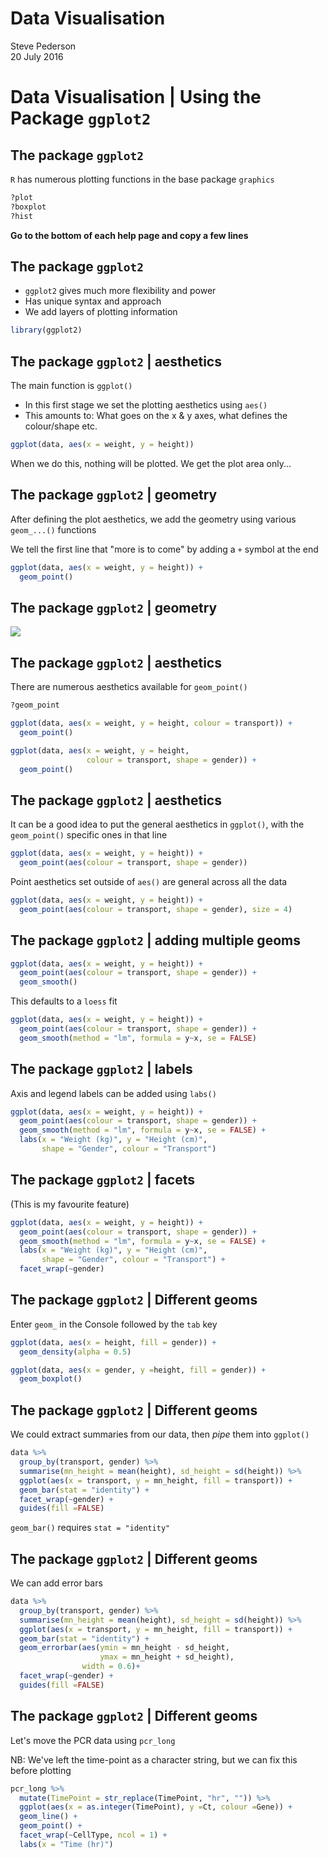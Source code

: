 # Data Visualisation
Steve Pederson  
20 July 2016  



# Data Visualisation | Using the Package `ggplot2`

## The package `ggplot2`

`R` has numerous plotting functions in the base package `graphics`


```r
?plot
?boxplot
?hist
```

__Go to the bottom of each help page and copy a few lines__

## The package `ggplot2`

- `ggplot2` gives much more flexibility and power
- Has unique syntax and approach
- We add layers of plotting information


```r
library(ggplot2)
```

## The package `ggplot2` | aesthetics

The main function is `ggplot()`

- In this first stage we set the plotting aesthetics using `aes()`
- This amounts to: What goes on the x & y axes, what defines the colour/shape etc.


```r
ggplot(data, aes(x = weight, y = height))
```

When we do this, nothing will be plotted. We get the plot area only...

## The package `ggplot2` | geometry

After defining the plot aesthetics, we add the geometry using various `geom_...()` functions

We tell the first line that "more is to come" by adding a `+` symbol at the end


```r
ggplot(data, aes(x = weight, y = height)) +
  geom_point()
```

## The package `ggplot2` | geometry

<img src="105_DataVisualisation_files/figure-html/unnamed-chunk-5-1.png" style="display: block; margin: auto;" />

## The package `ggplot2` | aesthetics

There are numerous aesthetics available for `geom_point()`


```r
?geom_point
```


```r
ggplot(data, aes(x = weight, y = height, colour = transport)) +
  geom_point()
```


```r
ggplot(data, aes(x = weight, y = height, 
                 colour = transport, shape = gender)) +
  geom_point()
```

## The package `ggplot2` | aesthetics

It can be a good idea to put the general aesthetics in `ggplot()`, with the `geom_point()` specific ones in that line


```r
ggplot(data, aes(x = weight, y = height)) +
  geom_point(aes(colour = transport, shape = gender))
```

Point aesthetics set outside of `aes()` are general across all the data


```r
ggplot(data, aes(x = weight, y = height)) +
  geom_point(aes(colour = transport, shape = gender), size = 4)
```

## The package `ggplot2` | adding multiple geoms


```r
ggplot(data, aes(x = weight, y = height)) +
  geom_point(aes(colour = transport, shape = gender)) +
  geom_smooth()
```

This defaults to a `loess` fit


```r
ggplot(data, aes(x = weight, y = height)) +
  geom_point(aes(colour = transport, shape = gender)) +
  geom_smooth(method = "lm", formula = y~x, se = FALSE)
```

## The package `ggplot2` | labels

Axis and legend labels can be added using `labs()`


```r
ggplot(data, aes(x = weight, y = height)) +
  geom_point(aes(colour = transport, shape = gender)) +
  geom_smooth(method = "lm", formula = y~x, se = FALSE) +
  labs(x = "Weight (kg)", y = "Height (cm)", 
       shape = "Gender", colour = "Transport")
```


## The package `ggplot2` | facets

(This is my favourite feature)


```r
ggplot(data, aes(x = weight, y = height)) +
  geom_point(aes(colour = transport, shape = gender)) +
  geom_smooth(method = "lm", formula = y~x, se = FALSE) +
  labs(x = "Weight (kg)", y = "Height (cm)", 
       shape = "Gender", colour = "Transport") +
  facet_wrap(~gender) 
```

## The package `ggplot2` | Different geoms

Enter `geom_` in the Console followed by the `tab` key


```r
ggplot(data, aes(x = height, fill = gender)) +
  geom_density(alpha = 0.5)
```


```r
ggplot(data, aes(x = gender, y =height, fill = gender)) +
  geom_boxplot()
```

## The package `ggplot2` | Different geoms

We could extract summaries from our data, then _pipe_ them into `ggplot()`


```r
data %>%
  group_by(transport, gender) %>%
  summarise(mn_height = mean(height), sd_height = sd(height)) %>%
  ggplot(aes(x = transport, y = mn_height, fill = transport)) +
  geom_bar(stat = "identity") +
  facet_wrap(~gender) +
  guides(fill =FALSE)
```

`geom_bar()` requires `stat = "identity"`

## The package `ggplot2` | Different geoms

We can add error bars


```r
data %>%
  group_by(transport, gender) %>%
  summarise(mn_height = mean(height), sd_height = sd(height)) %>%
  ggplot(aes(x = transport, y = mn_height, fill = transport)) +
  geom_bar(stat = "identity") +
  geom_errorbar(aes(ymin = mn_height - sd_height,
                    ymax = mn_height + sd_height),
                width = 0.6)+
  facet_wrap(~gender) +
  guides(fill =FALSE)
```

## The package `ggplot2` | Different geoms

Let's move the PCR data using `pcr_long`

NB: We've left the time-point as a character string, but we can fix this before plotting


```r
pcr_long %>%
  mutate(TimePoint = str_replace(TimePoint, "hr", "")) %>%
  ggplot(aes(x = as.integer(TimePoint), y =Ct, colour =Gene)) +
  geom_line() +
  geom_point() +
  facet_wrap(~CellType, ncol = 1) +
  labs(x = "Time (hr)")
```

